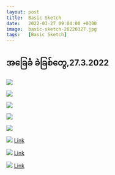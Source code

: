 ```yaml
---
layout: post
title:  Basic Sketch
date:   2022-03-27 09:04:00 +0300
image:  basic-sketch-20220327.jpg
tags:   [Basic Sketch]
---
```

## အခြေခံ ခဲခြစ်တွေ,27.3.2022

![]({{site.baseurl}}/img/basic-sketch-20220327/01.jpg)

![]({{site.baseurl}}/img/basic-sketch-20220327/02.jpg)

![]({{site.baseurl}}/img/basic-sketch-20220327/03.jpg)

![]({{site.baseurl}}/img/basic-sketch-20220327/04.jpg)

![]({{site.baseurl}}/img/basic-sketch-20220327/05.jpg)

![]({{site.baseurl}}/img/basic-sketch-20220327/06.jpg)
[Link](https://www.facebook.com/100005588328058/videos/pcb.565938741134513/730747414760480)

![]({{site.baseurl}}/img/basic-sketch-20220327/07.jpg)
[Link](https://www.facebook.com/100005588328058/videos/pcb.565938741134513/975350040037493)

![]({{site.baseurl}}/img/basic-sketch-20220327/08.jpg)
[Link](https://www.facebook.com/100005588328058/videos/pcb.565938741134513/478763757312808)
